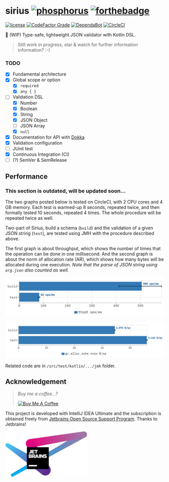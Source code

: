 # sirius [![phosphorus](https://forthebadge.com/images/badges/built-with-love.svg)](https://forthebadge.com)  [![forthebadge](https://forthebadge.com/images/badges/powered-by-electricity.svg)](https://forthebadge.com)

[![license](https://img.shields.io/github/license/Ray-Eldath/sirius?style=flat-square)](https://github.com/Ray-Eldath/sirius/blob/master/LICENSE) [![CodeFactor Grade](https://img.shields.io/codefactor/grade/github/Ray-Eldath/sirius/master?style=flat-square)](https://www.codefactor.io/repository/github/ray-eldath/sirius) [![DependaBot](https://flat.badgen.net/dependabot/Ray-Eldath/sirius/?icon=dependabot)](https://app.dependabot.com/accounts/Ray-Eldath/repos/203621031) [![CircleCI](https://img.shields.io/circleci/build/github/Ray-Eldath/sirius?logo=circleci&style=flat-square)](https://circleci.com/gh/Ray-Eldath/sirius)

:construction: (WIP) Type-safe, lightweight JSON validator with Kotlin DSL.

> Still work in progress, star & watch for further information information? :-)

### TODO

 - [X] Fundamental architecture
 - [X] Global scope or option
   - [X] `required`
   - [X] `any { }`
 - [ ] Validation DSL
   - [X] Number
   - [X] Boolean
   - [X] String
   - [X] JSON Object
   - [ ] JSON Array
   - [X] `null`
 - [X] Documentation for API with [Dokka](https://github.com/Kotlin/dokka)
 - [X] Validation configuration
 - [ ] JUnit test
 - [X] Continuous Integration (CI)
 - [ ] (?) SemVer & SemRelease

## Performance

### This section is outdated, will be updated soon...

The two graphs posted below is tested on CircleCI, with 2 CPU cores and 4 GB memory. Each test is warmed-up 8 seconds, repeated twice, and then formally tested 10 seconds, repeated 4 times. The whole procedure will be repeated twice as well. 

Two-part of Sirius, build a schema (`build`) and the validation of a given JSON string (`test`), are tested using JMH with the procedure described above.

The first graph is about throughput, which shows the number of times that the operation can be done in one millisecond. And the second graph is about the norm of allocation rate (AR), which shows how many bytes will be allocated during one execution. *Note that the parse of JSON string using `org.json` also counted as well.*

![Performance: Throughput](img/perf-thrpt.jpg)

![Performance: Allocation Rate per operation](img/perf-ar-norm.jpg)


Related code are in `/src/test/kotlin/.../jmh` folder.

## Acknowledgement

> *Buy me a coffee...?*
> 
> <a href="https://www.buymeacoffee.com/RayEldath" target="_blank"><img src="https://cdn.buymeacoffee.com/buttons/default-blue.png" alt="Buy Me A Coffee" style="height: 51px !important;width: 217px !important;" ></a>

This project is developed with IntelliJ IDEA Ultimate and the subscription is obtained freely from [Jetbrains Open Source Support Program](https://www.jetbrains.com/community/opensource/). Thanks to Jetbrains!

[![Jetbrains logo](img/jetbrains-variant-4.jpg)](https://www.jetbrains.com/?from=sirius)